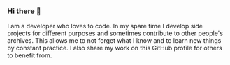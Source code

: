 ### Hi there 👋

I am a developer who loves to code. In my spare time I develop side projects for different purposes and sometimes contribute to other people's archives. This allows me to not forget what I know and to learn new things by constant practice. I also share my work on this GitHub profile for others to benefit from.
